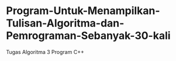 # Program-Untuk-Menampilkan-Tulisan-Algoritma-dan-Pemrograman-Sebanyak-30-kali
Tugas Algoritma 3 Program C++
